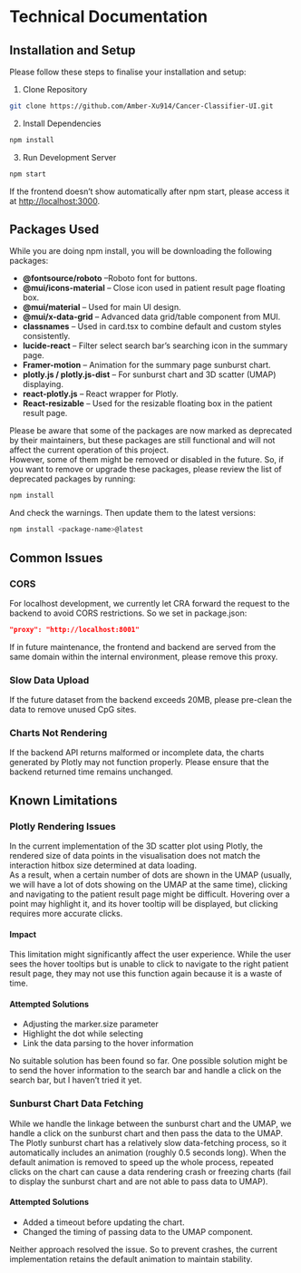# Technical Documentation

## Installation and Setup
Please follow these steps to finalise your installation and setup:  
1.	Clone Repository  
```bash
git clone https://github.com/Amber-Xu914/Cancer-Classifier-UI.git
```  
2.	Install Dependencies  
```bash
npm install
```  
3.	Run Development Server  
```bash
npm start
```  
If the frontend doesn’t show automatically after npm start, please access it at [http://localhost:3000](http://localhost:3000).  

## Packages Used
While you are doing npm install, you will be downloading the following packages:  
- __@fontsource/roboto__ –Roboto font for buttons.  
- __@mui/icons-material__ – Close icon used in patient result page floating box.  
- __@mui/material__ – Used for main UI design.  
- __@mui/x-data-grid__ – Advanced data grid/table component from MUI.  
- __classnames__ – Used in card.tsx to combine default and custom styles consistently.  
- __lucide-react__ – Filter select search bar’s searching icon in the summary page.  
- __Framer-motion__ – Animation for the summary page sunburst chart.  
- __plotly.js / plotly.js-dist__ – For sunburst chart and 3D scatter (UMAP) displaying.  
- __react-plotly.js__ – React wrapper for Plotly.  
- __React-resizable__ – Used for the resizable floating box in the patient result page.  

Please be aware that some of the packages are now marked as deprecated by their maintainers, but these packages are still functional and will not affect the current operation of this project.  
However, some of them might be removed or disabled in the future. So, if you want to remove or upgrade these packages, please review the list of deprecated packages by running:  
```bash
npm install
```  
And check the warnings. Then update them to the latest versions:
```bash
npm install <package-name>@latest
```

## Common Issues
### CORS
For localhost development, we currently let CRA forward the request to the backend to avoid CORS restrictions. So we set in package.json:  
```json
"proxy": "http://localhost:8001"
```  
If in future maintenance, the frontend and backend are served from the same domain within the internal environment, please remove this proxy.  

### Slow Data Upload
If the future dataset from the backend exceeds 20MB, please pre-clean the data to remove unused CpG sites.

### Charts Not Rendering
If the backend API returns malformed or incomplete data, the charts generated by Plotly may not function properly. Please ensure that the backend returned time remains unchanged.

## Known Limitations
### Plotly Rendering Issues
In the current implementation of the 3D scatter plot using Plotly, the rendered size of data points in the visualisation does not match the interaction hitbox size determined at data loading.   
As a result, when a certain number of dots are shown in the UMAP (usually, we will have a lot of dots showing on the UMAP at the same time), clicking and navigating to the patient result page might be difficult. Hovering over a point may highlight it, and its hover tooltip will be displayed, but clicking requires more accurate clicks.  
#### Impact
This limitation might significantly affect the user experience. While the user sees the hover tooltips but is unable to click to navigate to the right patient result page, they may not use this function again because it is a waste of time. 

#### Attempted Solutions
-	Adjusting the marker.size parameter  
-	Highlight the dot while selecting  
-	Link the data parsing to the hover information  

No suitable solution has been found so far. One possible solution might be to send the hover information to the search bar and handle a click on the search bar, but I haven’t tried it yet. 

### Sunburst Chart Data Fetching
While we handle the linkage between the sunburst chart and the UMAP, we handle a click on the sunburst chart and then pass the data to the UMAP. The Plotly sunburst chart has a relatively slow data-fetching process, so it automatically includes an animation (roughly 0.5 seconds long). When the default animation is removed to speed up the whole process, repeated clicks on the chart can cause a data rendering crash or freezing charts (fail to display the sunburst chart and are not able to pass data to UMAP).  
#### Attempted Solutions 
-	Added a timeout before updating the chart.
-	Changed the timing of passing data to the UMAP component.  

Neither approach resolved the issue. So to prevent crashes, the current implementation retains the default animation to maintain stability.
